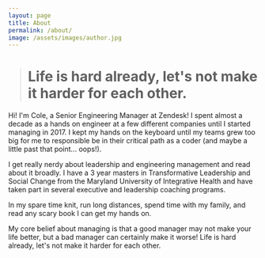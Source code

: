 ```yaml
---
layout: page
title: About
permalink: /about/
image: /assets/images/author.jpg
---
```


># Life is hard already, let's not make it harder for each other.



Hi! I'm Cole, a Senior Engineering Manager at Zendesk! I spent almost a decade as a hands on engineer at a few different companies until I started managing in 2017. I kept my hands on the keyboard until
my teams grew too big for me to responsible be in their critical path as a coder (and maybe a little past that point... oops!).

I get really nerdy about leadership and engineering management and read about it broadly. I have a 3 year masters in Transformative Leadership and
Social Change from the Maryland University of Integrative Health and have taken part in several executive and leadership coaching programs.

In my spare time knit, run long distances, spend time with my family, and
read any scary book I can get my hands on.

My core belief about managing is that a good manager may not make your life better, but a bad manager can certainly make it worse!
Life is hard already, let's not make it harder for each other.
